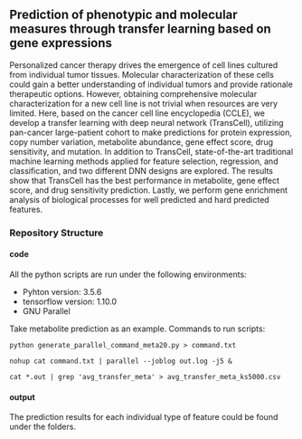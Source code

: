 ## Prediction of phenotypic and molecular measures through transfer learning based on gene expressions

Personalized cancer therapy drives the emergence of cell lines cultured from individual tumor tissues. Molecular characterization of these cells could gain a better understanding of individual tumors and provide rationale therapeutic options. However, obtaining comprehensive molecular characterization for a new cell line is not trivial when resources are very limited. Here, based on the cancer cell line encyclopedia (CCLE), we develop a transfer learning with deep neural network (TransCell), utilizing pan-cancer large-patient cohort to make predictions for protein expression, copy number variation, metabolite abundance, gene effect score, drug sensitivity, and mutation. In addition to TransCell, state-of-the-art traditional machine learning methods applied for feature selection, regression, and classification, and two different DNN designs are explored. The results show that TransCell has the best performance in metabolite, gene effect score, and drug sensitivity prediction. Lastly, we perform gene enrichment analysis of biological processes for well predicted and hard predicted features.

### Repository Structure
#### code
All the python scripts are run under the following environments:
- Pyhton version: 3.5.6
- tensorflow version: 1.10.0
- GNU Parallel

Take metabolite prediction as an example.
Commands to run scripts:
```
python generate_parallel_command_meta20.py > command.txt
```
```
nohup cat command.txt | parallel --joblog out.log -j5 &
```
```
cat *.out | grep 'avg_transfer_meta' > avg_transfer_meta_ks5000.csv
```


#### output
The prediction results for each individual type of feature could be found under the folders.


